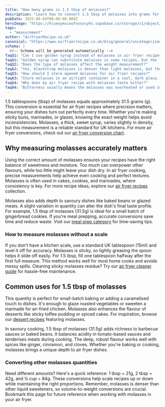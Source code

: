 ```yaml
---
title: "How many grams is 1.5 tbsp of molasses?"
description: "Learn how to convert 1.5 tbsp of molasses into grams for precise air fryer recipes. Get accurate measurements in seconds!"
pubDate: 2025-08-04T00:00:00.000Z
heroImage: "https://klueoymssxwfnxsvcyhv.supabase.co/storage/v1/object/public/Shmucket/how-many-grams-is-1-5-tbsp-of-molasses.webp"
tags:
  - "measurement"
author: "AirFryerRecipe.co.uk"
canonical: "https://www.airfryerrecipe.co.uk/blog/general/uncategorized/how-many-grams-is-1-5-tbsp-of-molasses"
schema: |
  <!-- Schema will be generated automatically -->
faqQ1: "Can I use golden syrup instead of molasses in air fryer recipes?"
faqA1: "Golden syrup can substitute molasses in some recipes, but the flavour profile will be different. Molasses has a deeper, more robust taste, while golden syrup is lighter and sweeter. For 1.5 tbsp of molasses (31.5g), use the same quantity of golden syrup, but expect a milder result."
faqQ2: "Does the type of molasses affect the weight measurement?"
faqA2: "Yes, blackstrap molasses is denser than light molasses, but the difference is minimal for home cooking. For 1.5 tbsp, both types weigh roughly 31.5g. If precision is critical, like in baking, it's best to use a kitchen scale for consistent results every time."
faqQ3: "How should I store opened molasses for air fryer recipes?"
faqA3: "Store molasses in an airtight container in a cool, dark place. It keeps for up to a year, though quality is best within 6 months. If crystallisation occurs, gently warm the jar in hot water to restore smoothness before measuring your 1.5 tbsp (31.5g) portions."
faqQ4: "Why does my air fryer recipe with molasses taste bitter?"
faqA4: "Bitterness usually means the molasses was overheated or used in excess. Stick to the recommended 1.5 tbsp (31.5g) measurement and avoid high temperatures that can caramelise the sugars too quickly. Pair molasses with balancing flavours like vanilla or citrus to mellow its intensity."
---
```

<p>1.5 tablespoons (tbsp) of molasses equals approximately 31.5 grams (g). This conversion is essential for air fryer recipes where precision matters, ensuring your dishes turn out perfectly every time. Whether you're making sticky buns, marinades, or glazes, knowing the exact weight helps avoid inconsistencies. Molasses, a thick, sweet syrup, varies slightly in density, but this measurement is a reliable standard for UK kitchens. For more air fryer conversions, check out our <a href=https://www.airfryerrecipe.co.uk/air-fryer-conversion-chart>air fryer conversion chart</a>.</p>

<h2>Why measuring molasses accurately matters</h2>
<p>Using the correct amount of molasses ensures your recipes have the right balance of sweetness and moisture. Too much can overpower other flavours, while too little might leave your dish dry. In air fryer cooking, precise measurements help achieve even cooking and perfect textures. Molasses is often used in cakes, cookies, and marinades, where consistency is key. For more recipe ideas, explore our <a href=https://www.airfryerrecipe.co.uk/recipes>air fryer recipes</a> collection.</p>

<p>Molasses also adds depth to savoury dishes like baked beans or glazed meats. A slight variation in quantity can alter the dish's final taste profile. For example, 1.5 tbsp of molasses (31.5g) is ideal for a small batch of gingerbread cookies. If you're meal prepping, accurate conversions save time and reduce waste. Visit our <a href=https://www.airfryerrecipe.co.uk/recipe-category/meal-prep>meal prep category</a> for time-saving tips.</p>

<h3>How to measure molasses without a scale</h3>
<p>If you don't have a kitchen scale, use a standard UK tablespoon (15ml) and level it off for accuracy. Molasses is sticky, so lightly greasing the spoon helps it slide off easily. For 1.5 tbsp, fill one tablespoon halfway after the first full measure. This method works well for most home cooks and avoids messy spills. Cleaning sticky molasses residue? Try our <a href=https://www.airfryerrecipe.co.uk/air-fryer-cleaner>air fryer cleaner guide</a> for hassle-free maintenance.</p>

<h2>Common uses for 1.5 tbsp of molasses</h2>
<p>This quantity is perfect for small-batch baking or adding a caramelised touch to dishes. It's enough to glaze roasted vegetables or sweeten a marinade for air-fried chicken. Molasses also enhances the flavour of desserts like sticky toffee pudding or spiced cakes. For inspiration, browse our <a href=https://www.airfryerrecipe.co.uk/recipe-category/dessert>dessert recipes</a> featuring molasses.</p>

<p>In savoury cooking, 1.5 tbsp of molasses (31.5g) adds richness to barbecue sauces or baked beans. It balances acidity in tomato-based sauces and tenderises meats during cooking. The deep, robust flavour works well with spices like ginger, cinnamon, and cloves. Whether you're baking or cooking, molasses brings a unique depth to air fryer dishes.</p>

<h3>Converting other molasses quantities</h3>
<p>Need different amounts? Here's a quick reference: 1 tbsp = 21g, 2 tbsp = 42g, and ¼ cup = 84g. These conversions help scale recipes up or down while maintaining the right proportions. Remember, molasses is denser than other liquid sweeteners, so volume-to-weight conversions are crucial. Bookmark this page for future reference when working with molasses in your air fryer.</p>
